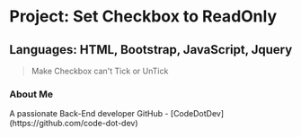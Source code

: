 <h1>Project: Set Checkbox to ReadOnly</h1>
<h2>Languages: HTML, Bootstrap, JavaScript, Jquery</h2>

> Make Checkbox can't Tick or UnTick

<h3>About Me</h3>
A passionate Back-End developer
GitHub - [CodeDotDev](https://github.com/code-dot-dev)
